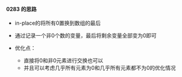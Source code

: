 #### 0283 的思路

- in-place的将所有0置换到数组的最后
- 通过记录一个非0个数的变量，最后将剩余变量全部变为0即可

- 优化点：
  - 直接将0和非0元素进行交换也可以
  - 并且可以考虑几乎所有元素为0和几乎所有元素都不为0的优化情况